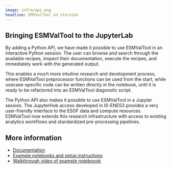 ```yaml
---
image: infra/api.png
headline: EMSValTool on steroids
---
```


## Bringing ESMValTool to the JupyterLab

By adding a Python API, we have made it possible to use ESMValTool in an
interactive Python session. The user can browse and search through
the available recipes, inspect their documentation, execute the recipes, and
immediately work with the generated output.

This enables a much more intuitive research and development process, where
ESMValTool preprocessor functions can be used from the start, while
usecase-specific code can be written directly in the notebook, until it is ready
to be refactored into an ESMValTool diagnostic script.

The Python API also makes it possible to use ESMValTool in a Jupyter session.
The JupyterHub access developed in IS-ENES3 provides a very user-friendly
interface to the ESGF data and compute resources. ESMValTool now extends this
research infrastructure with access to existing analytics workflows and
standardized pre-processing pipelines.

## More information

* [Documentation](https://docs.esmvaltool.org/projects/esmvalcore/en/latest/api/esmvalcore.api.html)
* [Example notebooks and setup instructions](https://github.com/ESMValGroup/ESMValTool-JupyterLab)
* [Walkthrough video of example noteboook](https://www.youtube.com/watch?v=pY9gWckRQYs)

